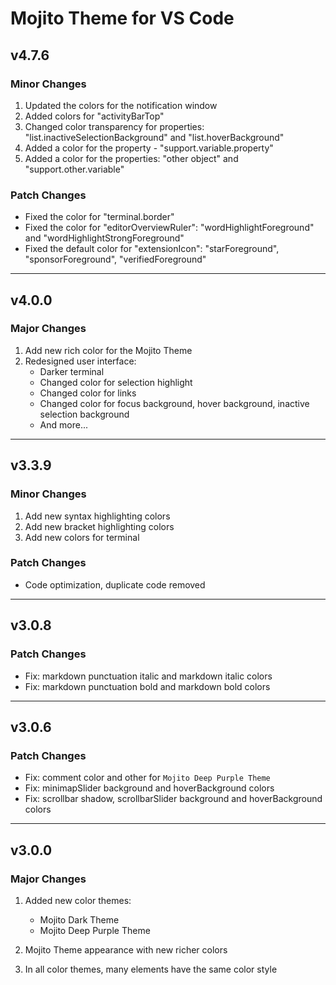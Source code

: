 # Mojito Theme for VS Code

## v4.7.6

### Minor Changes

1. Updated the colors for the notification window
1. Added colors for "activityBarTop"
1. Changed color transparency for properties: "list.inactiveSelectionBackground" and "list.hoverBackground"
1. Added a color for the property - "support.variable.property"
1. Added a color for the properties: "other object" and "support.other.variable"

### Patch Changes

* Fixed the color for "terminal.border"
* Fixed the color for "editorOverviewRuler": "wordHighlightForeground" and "wordHighlightStrongForeground"
* Fixed the default color for "extensionIcon": "starForeground", "sponsorForeground", "verifiedForeground"

___

## v4.0.0

### Major Changes

1. Add new rich color for the Mojito Theme
1. Redesigned user interface:
   * Darker terminal
   * Changed color for selection highlight
   * Changed color for links
   * Changed color for focus background, hover background, inactive selection background
   * And more...

___

## v3.3.9

### Minor Changes

1. Add new syntax highlighting colors
1. Add new bracket highlighting colors
1. Add new colors for terminal

### Patch Changes

* Code optimization, duplicate code removed

___

## v3.0.8

### Patch Changes

* Fix: markdown punctuation italic and markdown italic colors
* Fix: markdown punctuation bold and markdown bold colors

___

## v3.0.6

### Patch Changes

* Fix: comment color and other for `Mojito Deep Purple Theme`
* Fix: minimapSlider background and hoverBackground colors
* Fix: scrollbar shadow, scrollbarSlider background and hoverBackground colors

___

## v3.0.0

### Major Changes

1. Added new color themes:
    * Mojito Dark Theme
    * Mojito Deep Purple Theme

1. Mojito Theme appearance with new richer colors
1. In all color themes, many elements have the same color style
